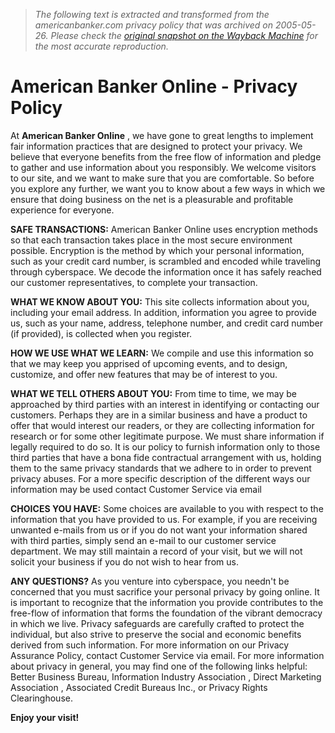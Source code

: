 > *The following text is extracted and transformed from the americanbanker.com privacy policy that was archived on 2005-05-26. Please check the [original snapshot on the Wayback Machine](https://web.archive.org/web/20050526192509id_/http%3A//www.americanbanker.com/pagedisplay.html%3Fpagename%3Dprivacypolicy) for the most accurate reproduction.*

# American Banker Online - Privacy Policy

At **American Banker Online** , we have gone to great lengths to implement fair information practices that are designed to protect your privacy. We believe that everyone benefits from the free flow of information and pledge to gather and use information about you responsibly. We welcome visitors to our site, and we want to make sure that you are comfortable. So before you explore any further, we want you to know about a few ways in which we ensure that doing business on the net is a pleasurable and profitable experience for everyone.

**SAFE TRANSACTIONS:** American Banker Online uses encryption methods so that each transaction takes place in the most secure environment possible. Encryption is the method by which your personal information, such as your credit card number, is scrambled and encoded while traveling through cyberspace. We decode the information once it has safely reached our customer representatives, to complete your transaction.

**WHAT WE KNOW ABOUT YOU:** This site collects information about you, including your email address. In addition, information you agree to provide us, such as your name, address, telephone number, and credit card number (if provided), is collected when you register.

**HOW WE USE WHAT WE LEARN:** We compile and use this information so that we may keep you apprised of upcoming events, and to design, customize, and offer new features that may be of interest to you.

**WHAT WE TELL OTHERS ABOUT YOU:** From time to time, we may be approached by third parties with an interest in identifying or contacting our customers. Perhaps they are in a similar business and have a product to offer that would interest our readers, or they are collecting information for research or for some other legitimate purpose. We must share information if legally required to do so. It is our policy to furnish information only to those third parties that have a bona fide contractual arrangement with us, holding them to the same privacy standards that we adhere to in order to prevent privacy abuses. For a more specific description of the different ways our information may be used contact Customer Service via email

**CHOICES YOU HAVE:** Some choices are available to you with respect to the information that you have provided to us. For example, if you are receiving unwanted e-mails from us or if you do not want your information shared with third parties, simply send an e-mail to our customer service department. We may still maintain a record of your visit, but we will not solicit your business if you do not wish to hear from us. 

**ANY QUESTIONS?** As you venture into cyberspace, you needn't be concerned that you must sacrifice your personal privacy by going online. It is important to recognize that the information you provide contributes to the free-flow of information that forms the foundation of the vibrant democracy in which we live. Privacy safeguards are carefully crafted to protect the individual, but also strive to preserve the social and economic benefits derived from such information. For more information on our Privacy Assurance Policy, contact Customer Service via email. For more information about privacy in general, you may find one of the following links helpful: Better Business Bureau, Information Industry Association , Direct Marketing Association , Associated Credit Bureaus Inc., or Privacy Rights Clearinghouse. 

**Enjoy your visit!**
